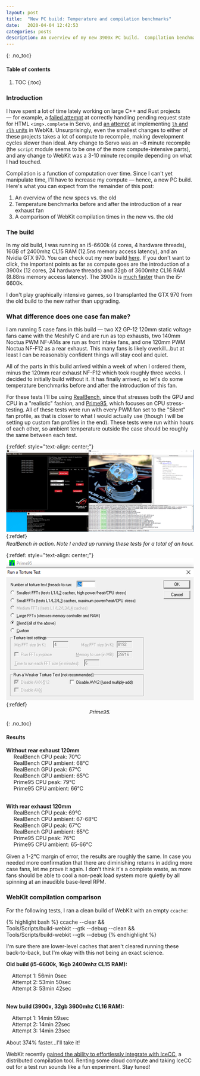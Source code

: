 ```yaml
---
layout: post
title:  "New PC build: Temperature and compilation benchmarks"
date:   2020-04-04 12:42:53
categories: posts
description: An overview of my new 3900x PC build.  Compilation benchmarks of WebKit are performed for my new system vs. my old system.  System temperatures under RealBench and Prime95 load are tested with and without a 120mm Noctua NF-F12 rear exhaust fan.
---
```


{: .no_toc}
#### Table of contents
1. TOC
{:toc}

### Introduction

I have spent a lot of time lately working on large C++ and Rust projects — for example, a [failed attempt](https://github.com/servo/servo/pull/24462) at correctly handling pending request state for HTML `<img>.complete` in Servo, and [an attempt](https://bugs.webkit.org/show_bug.cgi?id=195180) at implementing [`lh` and `rlh` units](https://www.w3.org/TR/css-values-4/#font-relative-lengths) in WebKit.  Unsurprisingly, even the smallest changes to either of these projects takes a lot of compute to recompile, making development cycles slower than ideal.  Any change to Servo was an ~8 minute recompile (the `script` module seems to be one of the more compute-intensive parts), and any change to WebKit was a 3-10 minute recompile depending on what I had touched.

Compilation is a function of computation over time.  Since I can't yet manipulate time, I'll have to increase my compute — hence, a new PC build.  Here's what you can expect from the remainder of this post:

1. An overview of the new specs vs. the old
2. Temperature benchmarks before and after the introduction of a rear exhaust fan
3. A comparison of WebKit compilation times in the new vs. the old

### The build

In my old build, I was running an i5-6600k (4 cores, 4 hardware threads), 16GB of 2400mhz CL15 RAM (12.5ns memory access latency), and an Nvidia GTX 970.  You can check out my new build [here](https://pcpartpicker.com/user/twilco/saved/#view=6jsVcf).  If you don't want to click, the important points as far as compute goes are the introduction of a 3900x (12 cores, 24 hardware threads) and 32gb of 3600mhz CL16 RAM (8.88ns memory access latency).  The 3900x is [much faster](https://cpu.userbenchmark.com/Compare/Intel-Core-i5-6600K-vs-AMD-Ryzen-9-3900X/3503vs4044) than the i5-6600k.

I don't play graphically intensive games, so I transplanted the GTX 970 from the old build to the new rather than upgrading.

### What difference does one case fan make?

I am running 5 case fans in this build — two X2 GP-12 120mm static voltage fans came with the Meshify C and are run as top exhausts, two 140mm Noctua PWM NF-A14s are run as front intake fans, and one 120mm PWM Noctua NF-F12 as a rear exhaust.  This many fans is likely overkill...but at least I can be reasonably confident things will stay cool and quiet.

All of the parts in this build arrived within a week of when I ordered them, minus the 120mm rear exhaust NF-F12 which took roughly three weeks.  I decided to initially build without it.  It has finally arrived, so let's do some temperature benchmarks before and after the introduction of this fan.

For these tests I'll be using [RealBench](https://rog.asus.com/tag/realbench/), since that stresses both the GPU and CPU in a "realistic" fashion, and [Prime95](https://www.mersenne.org/download/), which focuses on CPU stress-testing.  All of these tests were run with every PWM fan set to the "Silent" fan profile, as that is closer to what I would actually use (though I will be setting up custom fan profiles in the end).  These tests were run within hours of each other, so ambient temperature outside the case should be roughly the same between each test.

{:refdef: style="text-align: center;"}
<a href="/assets/img/new-pc-build/RealBenchInAction.png">![Image showing RealBench running.](/assets/img/new-pc-build/RealBenchInAction.png)</a>
{:refdef}
<div style="margin-top: -10px; margin-bottom: 10px; text-align: center; font-style: italic; font-size: .85rem">RealBench in action.  Note I ended up running these tests for a total of an hour.</div>

{:refdef: style="text-align: center;"}
<a href="/assets/img/new-pc-build/Prime95.png">![Image showing Prime95 about to run.](/assets/img/new-pc-build/Prime95.png)</a>
{:refdef}
<div style="margin-top: -10px; margin-bottom: 10px; text-align: center; font-style: italic; font-size: .85rem">Prime95.</div>

{: .no_toc}
#### Results

<div style="margin-bottom: 15px;">
<b>Without rear exhaust 120mm</b><br/>
&nbsp;&nbsp;&nbsp;&nbsp; RealBench CPU peak: 70°C<br/>
&nbsp;&nbsp;&nbsp;&nbsp; RealBench CPU ambient: 68°C<br/>
&nbsp;&nbsp;&nbsp;&nbsp; RealBench GPU peak: 67°C<br/>
&nbsp;&nbsp;&nbsp;&nbsp; RealBench GPU ambient: 65°C<br/>
&nbsp;&nbsp;&nbsp;&nbsp; Prime95 CPU peak: 79°C<br/>
&nbsp;&nbsp;&nbsp;&nbsp; Prime95 CPU ambient: 66°C<br/>

<br/><b>With rear exhaust 120mm</b><br/>
&nbsp;&nbsp;&nbsp;&nbsp; RealBench CPU peak: 69°C<br/>
&nbsp;&nbsp;&nbsp;&nbsp; RealBench CPU ambient:  67-68°C<br/>
&nbsp;&nbsp;&nbsp;&nbsp; RealBench GPU peak:  67°C<br/>
&nbsp;&nbsp;&nbsp;&nbsp; RealBench GPU ambient:  65°C<br/>
&nbsp;&nbsp;&nbsp;&nbsp; Prime95 CPU peak:  76°C<br/>
&nbsp;&nbsp;&nbsp;&nbsp; Prime95 CPU ambient:  65-66°C<br/>
</div>

Given a 1-2°C margin of error, the results are roughly the same.  In case you needed more confirmation that there are diminishing returns in adding more case fans, let me prove it again.  I don't think it's a complete waste, as more fans should be able to cool a non-peak load system more quietly by all spinning at an inaudible base-level RPM.

### WebKit compilation comparison

For the following tests, I ran a clean build of WebKit with an empty `ccache`:

{% highlight bash %}
ccache --clear && \
Tools/Scripts/build-webkit --gtk --debug --clean && \
Tools/Scripts/build-webkit --gtk --debug
{% endhighlight %}

I'm sure there are lower-level caches that aren't cleared running these back-to-back, but I'm okay with this not being an exact science.

<div style="margin-bottom: 15px">
<b>Old build (i5-6600k, 16gb 2400mhz CL15 RAM):</b><br/>

&nbsp;&nbsp;&nbsp;&nbsp;Attempt 1: 56min 0sec<br/>
&nbsp;&nbsp;&nbsp;&nbsp;Attempt 2: 53min 50sec<br/>
&nbsp;&nbsp;&nbsp;&nbsp;Attempt 3: 53min 42sec<br/>

<br/><b>New build (3900x, 32gb 3600mhz CL16 RAM):</b><br/>

&nbsp;&nbsp;&nbsp;&nbsp;Attempt 1: 14min 59sec<br/>
&nbsp;&nbsp;&nbsp;&nbsp;Attempt 2: 14min 22sec<br/>
&nbsp;&nbsp;&nbsp;&nbsp;Attempt 3: 14min 23sec<br/>
</div>

About 374% faster...I'll take it!

WebKit recently [gained the ability to effortlessly integrate with IceCC](https://lists.webkit.org/pipermail/webkit-dev/2020-March/031147.html), a distributed compilation tool.  Renting some cloud compute and taking IceCC out for a test run sounds like a fun experiment.  Stay tuned!
